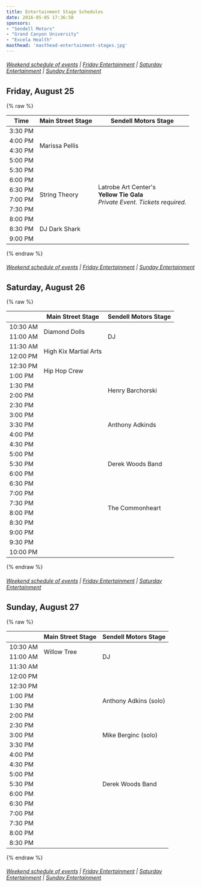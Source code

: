 ```yaml
---
title: Entertainment Stage Schedules
date: 2016-05-05 17:36:58
sponsors:
- "Sendell Motors"
- "Grand Canyon University"
- "Excela Health"
masthead: 'masthead-entertainment-stages.jpg'
---
```



###### [Weekend schedule of events](/schedule) | [Friday Entertainment](#friday) | [Saturday Entertainment](#saturday) | [Sunday Entertainment](#sunday)



<a name="friday"></a>

## Friday, August 25

{% raw %}
<table class="table table-striped">
  <thead>
    <tr>
      <th>Time</th><th>Main Street Stage</th><th>Sendell Motors Stage</th>
    </tr>
  </thead>
  <tbody>
    <tr>
      <td>3:30 PM</td><td rowspan="4" class="performance">Marissa Pellis</td>
      <td></td>
    </tr>
    <tr>
      <td>4:00 PM</td>
      <td></td>
    </tr>
    <tr>
      <td>4:30 PM</td>
      <td></td>
    </tr>
    <tr>
      <td>5:00 PM</td>
      <td></td>
    </tr>
    <tr>
      <td>5:30 PM</td>
      <td></td>
      <td rowspan="6" class="performance">Latrobe Art Center's<br /><strong>Yellow Tie Gala</strong><br /><em>Private Event. Tickets required.</em></td>
    </tr>
    <tr>
      <td>6:00 PM</td>
      <td rowspan="4"  class="performance">String Theory</td>
    </tr>
    <tr>
      <td>6:30 PM</td>
    </tr>
    <tr>
      <td>7:00 PM</td>
    </tr>
    <tr>
      <td>7:30 PM</td>
    </tr>
    <tr>
      <td>8:00 PM</td>
      <td rowspan="3"  class="performance">DJ Dark Shark</td>
    </tr>
    <tr>
      <td>8:30 PM</td>
      <td></td>
    </tr>
    <tr>
      <td>9:00 PM</td>
      <td></td>
    </tr>
  </tbody>
</table>
{% endraw %}

###### [Weekend schedule of events](/schedule) | [Friday Entertainment](#friday) | [Sunday Entertainment](#sunday)

<a name="saturday"></a>

## Saturday, August 26

{% raw %}
<table class="table table-striped">
    <thead>
        <tr>
            <th></th>
            <th>Main Street Stage</th>
            <th>Sendell Motors Stage</th>
        </tr>
    </thead>
    <tbody>
        <tr>
            <td>10:30 AM</td>
            <td rowspan="2" class="performance">Diamond Dolls </td>
            <td rowspan="3" class="performance">DJ</td>
        </tr>
        <tr>
            <td>11:00 AM</td>
        </tr>
        <tr>
            <td>11:30 AM</td>
            <td rowspan="2" class="performance">High Kix Martial Arts </td>
        </tr>
        <tr>
            <td>12:00 PM</td>
            <td></td>
        </tr>
        <tr>
            <td>12:30 PM</td>
            <td rowspan="2" class="performance">Hip Hop Crew </td>
            <td></td>
        </tr>
        <tr>
            <td>1:00 PM</td>
            <td></td>
        </tr>
        <tr>
            <td>1:30 PM</td>
            <td></td>
            <td rowspan="2" class="performance">Henry Barchorski </td>
        </tr>
        <tr>
            <td>2:00 PM</td>
            <td></td>
        </tr>
        <tr>
            <td>2:30 PM</td>
            <td></td>
            <td></td>
        </tr>
        <tr>
            <td>3:00 PM</td>
            <td></td>
            <td rowspan="3" class="performance">Anthony Adkinds </td>
        </tr>
        <tr>
            <td>3:30 PM</td>
            <td></td>
        </tr>
        <tr>
            <td>4:00 PM</td>
            <td></td>
        </tr>
        <tr>
            <td>4:30 PM</td>
            <td></td>
            <td></td>
        </tr>
        <tr>
            <td>5:00 PM</td>
            <td></td>
            <td rowspan="3" class="performance">Derek Woods Band </td>
        </tr>
        <tr>
            <td>5:30 PM</td>
            <td></td>
        </tr>
        <tr>
            <td>6:00 PM</td>
            <td></td>
        </tr>
        <tr>
            <td>6:30 PM</td>
            <td></td>
            <td></td>
        </tr>
        <tr>
            <td>7:00 PM</td>
            <td></td>
            <td rowspan="4" class="performance">The Commonheart</td>
        </tr>
        <tr>
            <td>7:30 PM</td>
            <td></td>
        </tr>
        <tr>
            <td>8:00 PM</td>
            <td></td>
        </tr>
        <tr>
            <td>8:30 PM</td>
            <td></td>
        </tr>
        <tr>
            <td>9:00 PM</td>
            <td></td>
            <td></td>
        </tr>
        <tr>
            <td>9:30 PM</td>
            <td></td>
            <td></td>
        </tr>
        <tr>
            <td>10:00 PM</td>
            <td></td>
            <td></td>
        </tr>
    </tbody>
</table>
{% endraw %}

###### [Weekend schedule of events](/schedule) | [Friday Entertainment](#friday) | [Saturday Entertainment](#saturday)

<a name="sunday"></a>

## Sunday, August 27

{% raw %}
<table class="table table-striped">
    <thead>
        <tr>
            <th></th>
            <th>Main Street Stage</th>
            <th>Sendell Motors Stage</th>
        </tr>
    </thead>
    <tbody>
        <tr>
            <td>10:30 AM</td>
            <td rowspan="2" class="performance">Willow Tree</td>
            <td rowspan="3" class="performance">DJ</td>
        </tr>
        <tr>
            <td>11:00 AM</td>
        </tr>
        <tr>
            <td>11:30 AM</td>
            <td></td>
        </tr>
        <tr>
            <td>12:00 PM</td>
            <td></td>
        </tr>
        <tr>
            <td>12:30 PM</td>
            <td></td>
            <td></td>
        </tr>
        <tr>
            <td>1:00 PM</td>
            <td></td>
            <td rowspan="2" class="performance">Anthony Adkins (solo)</td>
        </tr>
        <tr>
            <td>1:30 PM</td>
            <td></td>
        </tr>
        <tr>
            <td>2:00 PM</td>
            <td></td>
        </tr>
        <tr>
            <td>2:30 PM</td>
            <td></td>
            <td rowspan="3" class="performance">Mike Berginc (solo)</td>
        </tr>
        <tr>
            <td>3:00 PM</td>
            <td></td>
        </tr>
        <tr>
            <td>3:30 PM</td>
            <td></td>
        </tr>
        <tr>
            <td>4:00 PM</td>
            <td></td>
        </tr>
        <tr>
            <td>4:30 PM</td>
            <td></td>
            <td></td>
        </tr>
        <tr>
            <td>5:00 PM</td>
            <td></td>
            <td rowspan="3" class="performance">Derek Woods Band </td>
        </tr>
        <tr>
            <td>5:30 PM</td>
            <td></td>
        </tr>
        <tr>
            <td>6:00 PM</td>
            <td></td>
        </tr>
        <tr>
            <td>6:30 PM</td>
            <td></td>
            <td></td>
        </tr>
        <tr>
            <td>7:00 PM</td>
            <td></td>
            <td></td>
        </tr>
        <tr>
            <td>7:30 PM</td>
            <td></td>
            <td></td>
        </tr>
        <tr>
            <td>8:00 PM</td>
            <td></td>
            <td></td>
        </tr>
        <tr>
            <td>8:30 PM</td>
            <td></td>
            <td></td>
        </tr>
    </tbody>
</table>
{% endraw %}

###### [Weekend schedule of events](/schedule) | [Friday Entertainment](#friday) | [Saturday Entertainment](#saturday) | [Sunday Entertainment](#sunday)